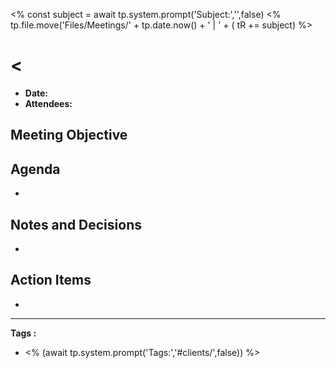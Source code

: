 <% const subject = await tp.system.prompt('Subject:','',false)
<% tp.file.move('Files/Meetings/' + tp.date.now() + ' | ' + ( tR += subject) %>

# <
- **Date:** 
- **Attendees:** 

## Meeting Objective


## Agenda
- 

## Notes and Decisions
- 

## Action Items
- 

---
**Tags :**
- <% (await tp.system.prompt('Tags:','#clients/',false)) %>
